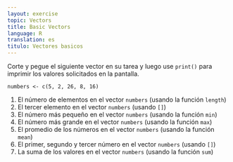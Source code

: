 ```yaml
---
layout: exercise
topic: Vectors
title: Basic Vectors
language: R
translation: es
titulo: Vectores basicos
---
```

Corte y pegue el siguiente vector en su tarea y luego use `print()` para
imprimir los valores solicitados en la pantalla.

```
numbers <- c(5, 2, 26, 8, 16)
```

1. El número de elementos en el vector `numbers` (usando la función `length`)
2. El tercer elemento en el vector `numbers` (usando `[]`)
3. El número más pequeño en el vector `numbers` (usando la función `min`)
4. El número más grande en el vector `numbers` (usando la función `max`)
5. El promedio de los números en el vector `numbers` (usando la función `mean`)
6. El primer, segundo y tercer número en el vector `numbers` (usando `[]`)
7. La suma de los valores en el vector `numbers` (usando la función `sum`)